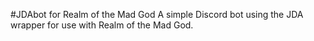 #JDAbot for Realm of the Mad God
A simple Discord bot using the JDA wrapper for use with Realm of the Mad God.